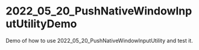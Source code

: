 # 2022_05_20_PushNativeWindowInputUtilityDemo
Demo of how to use 2022_05_20_PushNativeWindowInputUtility  and test it.

